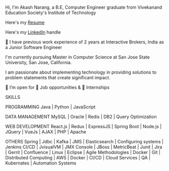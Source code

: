 Hi, I'm Akash Narang, a B.E, Computer Engineer graduate from Vivekanand Education Society's Institute of Technology

Here's my [Resume](https://drive.google.com/file/d/1_cCbDC2DYUZHkCbvzQuIlkAAHBirIKWy/view?usp=share_link)

Here's my [LinkedIn](https://www.linkedin.com/in/akash-narang-8b2231165/) handle

🔭 I have previous work experience of 2 years at Interactive Brokers, India as a Junior Software Engineer

I'm currently pursuing Master in Computer Science at San Jose State University, San Jose, California.

I am passionate about implementing technology in providing solutions to problem statements that create significant impact. 

👯 I’m open for 🏢 Job opportunities & 🏨 Internships


SKILLS

PROGRAMMING
Java | Python | JavaScript

DATA MANAGEMENT
MySQL | Oracle | Redis | DB2 | Query Optimization

WEB DEVELOPMENT
React.js | Redux | ExpressJS | Spring Boot | Node.js | JQuery | VueJs | AJAX | PHP | Apache 

OTHERS
Spring | Jdbc | Kafka | JMS | Elasticsearch | Configuring systems | Jenkins CI/CD | JvisualVM |
JMX Console | JBoss | MetricBeat | Junit | Jira | Gerrit | Confluence | Linux | Eclipse | Agile Methodologies | Docker |
Git | Distributed Computing | AWS | Docker | CI/CD | Cloud Services | QA | Kubernates | Automation Systems
